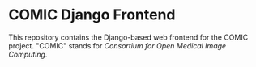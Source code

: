 COMIC Django Frontend
=====================

This repository contains the Django-based web frontend for the COMIC project.  "COMIC" stands for *Consortium for Open Medical Image Computing*.
